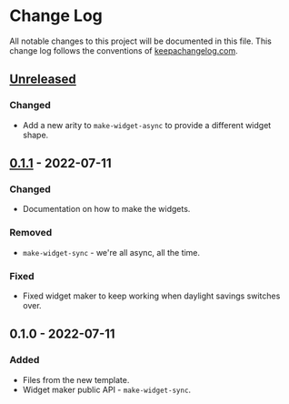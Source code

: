 # Change Log
All notable changes to this project will be documented in this file. This change log follows the conventions of [keepachangelog.com](http://keepachangelog.com/).

## [Unreleased]
### Changed
- Add a new arity to `make-widget-async` to provide a different widget shape.

## [0.1.1] - 2022-07-11
### Changed
- Documentation on how to make the widgets.

### Removed
- `make-widget-sync` - we're all async, all the time.

### Fixed
- Fixed widget maker to keep working when daylight savings switches over.

## 0.1.0 - 2022-07-11
### Added
- Files from the new template.
- Widget maker public API - `make-widget-sync`.

[Unreleased]: https://github.com/your-name/go-clj/compare/0.1.1...HEAD
[0.1.1]: https://github.com/your-name/go-clj/compare/0.1.0...0.1.1
